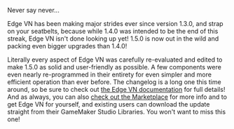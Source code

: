 <!--t Edge VN Major Update 1.5.0 Released! t-->
<!--tag 2015,archive,dev,thinkboxly,updates tag-->
<!--image /content/images/edge-vn-major-update-150-released/EdgeEngineLogo-1-1024x512.png image-->
  
Never say never...  
  
Edge VN has been making major strides ever since version 1.3.0, and strap on your seatbelts, because while 1.4.0 was intended to be the end of this streak, Edge VN isn't done looking up yet! 1.5.0 is now out in the wild and packing even bigger upgrades than 1.4.0!  
  
Literally every aspect of Edge VN was carefully re-evaluated and edited to make 1.5.0 as solid and user-friendly as possible. A few components were even nearly re-programmed in their entirety for even simpler and more efficient operation than ever before. The changelog is a long one this time around, so be sure to check out [the Edge VN documentation](https://lucasc.me/post/edge-vn-advanced-visual-novel-engine) for full details! And as always, you can also [check out the Marketplace](https://marketplace.yoyogames.com/assets/1591/visual-novel-edge-engine) for more info and to get Edge VN for yourself, and existing users can download the update straight from their GameMaker Studio Libraries. You won't want to miss this one!
